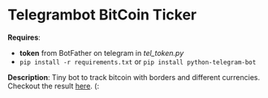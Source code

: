 # Telegrambot BitCoin Ticker

**Requires**:
+ **token** from BotFather on telegram in *tel_token.py*
+ `pip install -r requirements.txt` or `pip install python-telegram-bot`

**Description**:
Tiny bot to track bitcoin with borders and different currencies.
Checkout the result [here](https://t.me/all_finance_bot). (:
